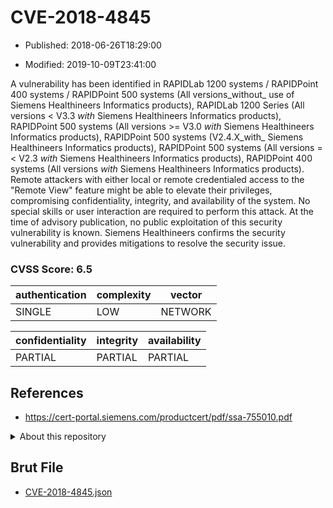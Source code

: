# CVE-2018-4845

- Published: 2018-06-26T18:29:00

- Modified: 2019-10-09T23:41:00

A vulnerability has been identified in RAPIDLab 1200 systems / RAPIDPoint 400 systems / RAPIDPoint 500 systems (All versions_without_ use of Siemens Healthineers Informatics products), RAPIDLab 1200 Series (All versions < V3.3 _with_ Siemens Healthineers Informatics products), RAPIDPoint 500 systems (All versions >= V3.0 _with_ Siemens Healthineers Informatics products), RAPIDPoint 500 systems (V2.4.X_with_ Siemens Healthineers Informatics products), RAPIDPoint 500 systems (All versions =< V2.3 _with_ Siemens Healthineers Informatics products), RAPIDPoint 400 systems (All versions _with_ Siemens Healthineers Informatics products). Remote attackers with either local or remote credentialed access to the "Remote View" feature might be able to elevate their privileges, compromising confidentiality, integrity, and availability of the system. No special skills or user interaction are required to perform this attack. At the time of advisory publication, no public exploitation of this security vulnerability is known. Siemens Healthineers confirms the security vulnerability and provides mitigations to resolve the security issue.

### CVSS Score: **6.5**

| authentication | complexity | vector |
| --- | --- | --- |
| SINGLE | LOW | NETWORK |

| confidentiality | integrity | availability |
| --- | --- | --- |
| PARTIAL | PARTIAL | PARTIAL |

## References

* https://cert-portal.siemens.com/productcert/pdf/ssa-755010.pdf

<details>
<summary>About this repository</summary> 

  This repository is part of the project [Live Hack CVE](https://github.com/Live-Hack-CVE). Main website can be found [www.live-hack.org](https://www.live-hack.org) 
  
  Made by [Sn0wAlice](https://github.com/Sn0wAlice) for the people that care about security and need to have a feed of the latest CVEs. Hope you enjoy it, don't forget to star the repo and follow me on [Twitter](https://twitter.com/Sn0wAlice) and [Github](https://github.com/Sn0wAlice). And that is my [personnal website](https://www.alice-snow.me/)

  - [Home Page](https://github.com/Live-Hack-CVE)
  - [Framework](https://github.com/Live-Hack-CVE/cve-framework)
  - [CVE database](https://github.com/Live-Hack-CVE/full_database)
  - [Changelog](https://github.com/Live-Hack-CVE/Changelog)
</details>

## Brut File

* [CVE-2018-4845.json](https://raw.githubusercontent.com/Live-Hack-CVE/full_database/main/cves/2018/CVE-2018-4845.json)

